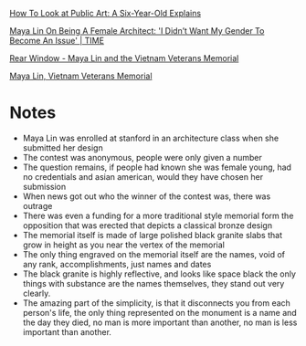 
[How To Look at Public Art: A Six-Year-Old Explains](https://www.youtube.com/watch?v=MNO14EzuPM4)

[Maya Lin On Being A Female Architect: 'I Didn’t Want My Gender To Become An Issue' | TIME](https://www.youtube.com/watch?v=2oYUvQ4zeYk)

[Rear Window - Maya Lin and the Vietnam Veterans Memorial](https://www.youtube.com/watch?v=VqlykfcCDZ8)

[Maya Lin, Vietnam Veterans Memorial](https://www.youtube.com/watch?v=wuxjTxxQUTs)


# Notes
- Maya Lin was enrolled at stanford in an architecture class when she submitted her design
- The contest was anonymous, people were only given a number
- The question remains, if people had known she was female young, had no credentials and asian american, would they have chosen her submission
- When news got out who the winner of the contest was, there was outrage
- There was even a funding for a more traditional style memorial form the opposition that was erected that depicts a classical bronze design
- The memorial itself is made of large polished black granite slabs that grow in height as you near the vertex of the memorial
- The only thing engraved on the memorial itself are the names, void of any rank, accomplishments, just names and dates
- The black granite is highly reflective, and looks like space black the only things with substance are the names themselves, they stand out very clearly.
- The amazing part of the simplicity, is that it disconnects you from each person's life, the only thing represented on the monument is a name and the day they died, no man is more important than another, no man is less important than another.
